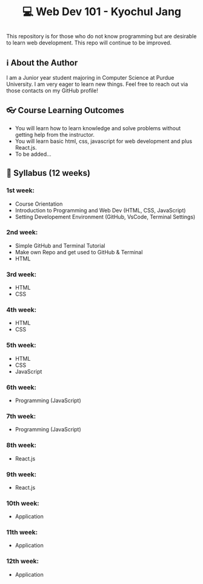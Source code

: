 # <p align = "center">💻 Web Dev 101 - Kyochul Jang</p>

This repository is for those who do not know programming but are desirable to learn web development. This repo will continue to be improved.


## ℹ️ About the Author
I am a Junior year student majoring in Computer Science at Purdue University. I am very eager to learn new things. Feel free to reach out via those contacts on my GitHub profile!

## 👓 Course Learning Outcomes

- You will learn how to learn knowledge and solve problems without getting help from the instructor.
- You will learn basic html, css, javascript for web development and plus React.js.
- To be added...

## 📖 Syllabus (12 weeks)
### 1st week:  
- Course Orientation
- Introduction to Programming and Web Dev (HTML, CSS, JavaScript)
- Setting Developement Environment (GitHub, VsCode, Terminal Settings)
### 2nd week: 
- Simple GitHub and Terminal Tutorial
- Make own Repo and get used to GitHub & Terminal
- HTML
### 3rd week:
- HTML
- CSS
### 4th week: 
- HTML
- CSS
### 5th week: 
- HTML
- CSS
- JavaScript
### 6th week: 
- Programming (JavaScript)
### 7th week: 
- Programming (JavaScript)
### 8th week: 
- React.js
### 9th week: 
- React.js
### 10th week: 
- Application
### 11th week: 
- Application
### 12th week: 
- Application




